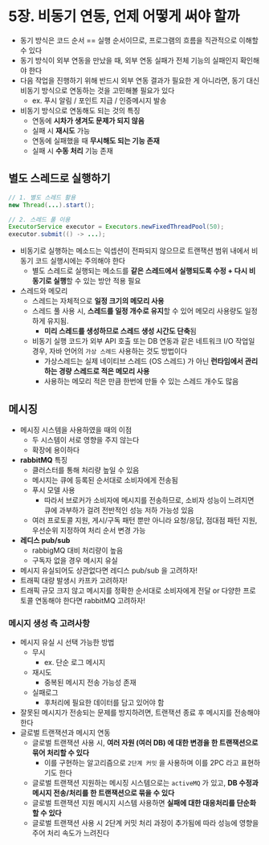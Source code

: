 # 5장. 비동기 연동, 언제 어떻게 써야 할까
- 동기 방식은 코드 순서 == 실행 순서이므로, 프로그램의 흐름을 직관적으로 이해할 수 있다
- 동기 방식이 외부 연동을 만났을 때, 외부 연동 실패가 전체 기능의 실패인지 확인해야 한다
- 다음 작업을 진행하기 위해 반드시 외부 연동 결과가 필요한 게 아니라면, 동기 대신 비동기 방식으로 연동하는 것을 고민해볼 필요가 있다
  - ex. 푸시 알림 / 포인트 지급 / 인증메시지 발송
- 비동기 방식으로 연동해도 되는 것의 특징
  - 연동에 **시차가 생겨도 문제가 되지 않음**
  - 실패 시 **재시도** 가능
  - 연동에 실패했을 때 **무시해도 되는 기능 존재**
  - 실패 시 **수동 처리** 기능 존재

## 별도 스레드로 실행하기
```java
// 1. 별도 스레드 활용
new Thread(...).start();

// 2. 스레드 풀 이용
ExecutorService executor = Executors.newFixedThreadPool(50);
executor.submit(() -> ...);
```
- 비동기로 실행하는 메소드는 익셉션이 전파되지 않으므로 트랜잭션 범위 내에서 비동기 코드 실행시에는 주의해야 한다
  - 별도 스레드로 실행되는 메소드를 **같은 스레드에서 실행되도록 수정 + 다시 비동기로 실행**할 수 있는 방안 적용 필요
- 스레드와 메모리
  - 스레드는 자체적으로 **일정 크기의 메모리 사용**
  - 스레드 풀 사용 시, **스레드를 일정 개수로 유지**할 수 있어 메모리 사용량도 일정하게 유지됨.
    - **미리 스레드를 생성하므로 스레드 생성 시간도 단축**됨
  - 비동기 실행 코드가 외부 API 호출 또는 DB 연동과 같은 네트워크 I/O 작업일 경우, 자바 언어의 `가상 스레드` 사용하는 것도 방법이다
    - 가상스레드는 실제 네이티브 스레드 (OS 스레드) 가 아닌 **런타임에서 관리하는 경량 스레드로 적은 메모리 사용**
    - 사용하는 메모리 적은 만큼 한번에 만들 수 있는 스레드 개수도 많음

## 메시징
- 메시징 시스템을 사용하였을 때의 이점
  - 두 시스템이 서로 영향을 주지 않는다
  - 확장에 용이하다
- **rabbitMQ** 특징
  - 클러스터를 통해 처리량 높일 수 있음
  - 메시지는 큐에 등록된 순서대로 소비자에게 전송됨
  - 푸시 모델 사용
    - 따라서 브로커가 소비자에 메시지를 전송하므로, 소비자 성능이 느려지면 큐에 과부하가 걸려 전반적인 성능 저하 가능성 있음
  - 여러 프로토콜 지원, 게시/구독 패턴 뿐만 아니라 요청/응답, 점대점 패턴 지원, 우선순위 지정하여 처리 순서 변경 가능
- **레디스 pub/sub**
  - rabbigMQ 대비 처리량이 높음
  - 구독자 없을 경우 메시지 유실
- 메시지 유실되어도 상관없다면 레디스 pub/sub 을 고려하자! 
- 트래픽 대량 발생시 카프카 고려하자!
- 트래픽 규모 크지 않고 메시지를 정확한 순서대로 소비자에게 전달 or 다양한 프로토콜 연동해야 한다면 rabbitMQ 고려하자!

### 메시지 생성 측 고려사항
- 메시지 유실 시 선택 가능한 방법
  - 무시
    - ex. 단순 로그 메시지 
  - 재시도
    - 중복된 메시지 전송 가능성 존재
  - 실패로그
    - 후처리에 필요한 데이터를 담고 있어야 함
- 잘못된 메시지가 전송되는 문제를 방지하려면, 트랜잭션 종료 후 메시지를 전송해야 한다 
- 글로벌 트랜잭션과 메시지 연동
  - 글로벌 트랜잭션 사용 시, **여러 자원 (여러 DB) 에 대한 변경을 한 트랜잭션으로 묶어 처리할 수 있다**
    - 이를 구현하는 알고리즘으로 `2단계 커밋` 을 사용하며 이를 2PC 라고 표현하기도 한다
  - 글로벌 트랜잭션 지원하는 메시징 시스템으로는 `activeMQ` 가 있고, **DB 수정과 메시지 전송/처리를 한 트랜잭션으로 묶을 수 있다**
  - 글로벌 트랜잭션 지원 메시지 시스템 사용하면 **실패에 대한 대응처리를 단순화할 수 있다**
  - 글로벌 트랜잭션 사용 시 2단계 커밋 처리 과정이 추가됨에 따라 성능에 영향을 주어 처리 속도가 느려진다